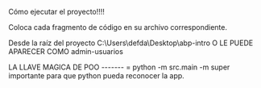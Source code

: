 Cómo ejecutar el proyecto!!!! 

Coloca cada fragmento de código en su archivo correspondiente. 

Desde la raíz del proyecto C:\Users\defda\Desktop\abp-intro O LE PUEDE APARECER COMO admin-usuarios

LA LLAVE MAGICA DE POO ------- = python -m src.main -m super importante para que python pueda reconocer la app.
